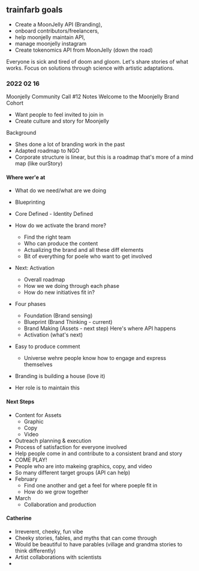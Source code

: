 ## trainfarb goals
- Create a MoonJelly API (Branding), 
- onboard contributors/freelancers, 
- help moonjelly maintain API, 
- manage moonjelly instagram
- Create tokenomics API from MoonJelly (down the road)

Everyone is sick and tired of doom and gloom. Let's share stories of what works. Focus on solutions through science with artistic adaptations.

### 2022 02 16
Moonjelly Community Call #12 Notes
Welcome to the Moonjelly Brand Cohort
- Want people to feel invited to join in
- Create culture and story for Moonjelly

Background
- Shes done a lot of branding work in the past
- Adapted roadmap to NGO
- Corporate structure is linear, but this is a roadmap that's more of a mind map (like ourStory)

#### Where wer'e at
- What do we need/what are we doing
- Blueprinting
- Core Defined - Identity Defined
- How do we activate the brand more?
  - Find the right team
  - Who can produce the content
  - Actualizing the brand and all these diff elements
  - Bit of everything for poele who want to get involved
- Next: Activation
  - Overall roadmap
  - How we we doing through each phase
  - How do new initiatives fit in?
- Four phases
  - Foundation (Brand sensing)
  - Blueprint (Brand Thinking - current)
  - Brand Making (Assets - next step) Here's where API happens
  - Activation (what's next)
- Easy to produce comment 
  - Universe wehre people know how to engage and express themselves
 
- Branding is building a house (love it)
- Her role is to maintain this

#### Next Steps
- Content for Assets
  - Graphic
  - Copy
  - Video
- Outreach planning & execution
- Process of satisfaction for everyone involved
- Help people come in and contribute to a consistent brand and story
- COME PLAY!
- People who are into makeing graphics, copy, and video
- So many different target groups (API can help)
- February
  - Find one another and get a feel for where poeple fit in
  - How do we grow together
- March
  - Collaboration and production

#### Catherine
- Irreverent, cheeky, fun vibe
- Cheeky stories, fables, and myths that can come through
- Would be beautiful to have parables (village and grandma stories to think differently)
- Artist collaborations with scientists
- 










